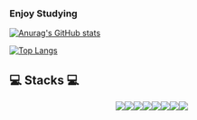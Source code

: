 ### Enjoy Studying

[![Anurag's GitHub stats](https://github-readme-stats.vercel.app/api?username=kmuhan&theme=graywhite&show_icons=true)](https://github.com/kmuhan)

[![Top Langs](https://github-readme-stats.vercel.app/api/top-langs/?username=kmuhan&layout=compact)](https://github.com/kmuhan)

## 💻 Stacks 💻

<center><div float="left"><img src="https://img.shields.io/badge/Python-ffffff?style=flat-square&logo=Python&logoColor=black"/><img src="https://img.shields.io/badge/React-ffffff?style=flat-square&logo=React&logoColor=black"/><img src="https://img.shields.io/badge/Next.js-ffffff?style=flat-square&logo=Next.js&logoColor=black"/><img src="https://img.shields.io/badge/OpenCV-ffffff?style=flat-square&logo=OpenCV&logoColor=black"/><img src="https://img.shields.io/badge/C++-ffffff?style=flat-square&logo=C++&logoColor=black"/><img src="https://img.shields.io/badge/Java-ffffff?style=flat-square&logo=Java&logoColor=black"/><img src="https://img.shields.io/badge/JavaScript-ffffff?style=flat-square&logo=JavaScript&logoColor=black"/><img src="https://img.shields.io/badge/Amazon%20AWS-ffffff?style=flat-square&logo=Amazon%20AWS&logoColor=black"/></div></center>

<!--
**kmuhan/kmuhan** is a ✨ _special_ ✨ repository because its `README.md` (this file) appears on your GitHub profile.

Here are some ideas to get you started:

- 🔭 I’m currently working on ...
- 🌱 I’m currently learning ...
- 👯 I’m looking to collaborate on ...
- 🤔 I’m looking for help with ...
- 💬 Ask me about ...
- 📫 How to reach me: ...
- 😄 Pronouns: ...
- ⚡ Fun fact: ...
-->
